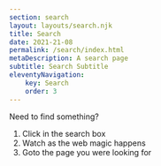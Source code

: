 ```yaml
---
section: search
layout: layouts/search.njk
title: Search
date: 2021-21-08
permalink: /search/index.html
metaDescription: A search page
subtitle: Search Subtitle
eleventyNavigation:
	key: Search
	order: 3
---
```


Need to find something?
1. Click in the search box
2. Watch as the web magic happens
3. Goto the page you were looking for

<div id="search"></div>
